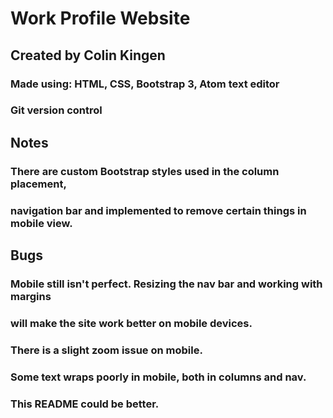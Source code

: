 # Work Profile Website

## Created by Colin Kingen

### Made using: HTML, CSS, Bootstrap 3, Atom text editor
### Git version control

## Notes
### There are custom Bootstrap styles used in the column placement,
### navigation bar and implemented to remove certain things in mobile view.

## Bugs
### Mobile still isn't perfect. Resizing the nav bar and working with margins
### will make the site work better on mobile devices.
### There is a slight zoom issue on mobile.
### Some text wraps poorly in mobile, both in columns and nav.
### This README could be better.
